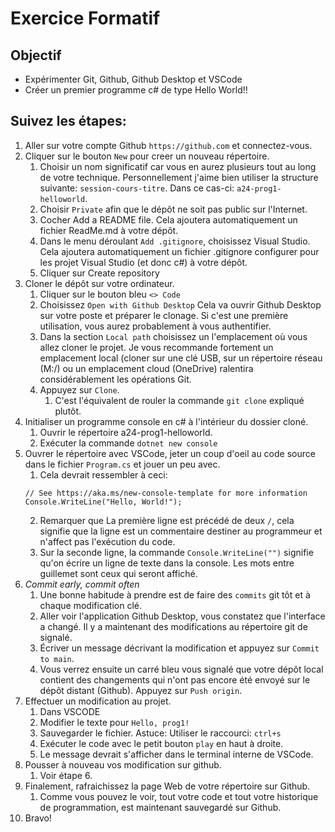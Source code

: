 # Exercice Formatif

## Objectif
- Expérimenter Git, Github, Github Desktop et VSCode
- Créer un premier programme c# de type Hello World!!

## Suivez les étapes:
1. Aller sur votre compte Github `https://github.com` et connectez-vous.
2. Cliquer sur le bouton `New` pour creer un nouveau répertoire.
   1. Choisir un nom significatif car vous en aurez plusieurs tout au long de votre technique.  Personnellement j'aime bien utiliser la structure suivante: `session-cours-titre`.  Dans ce cas-ci: `a24-prog1-helloworld`.
   2. Choisir `Private` afin que le dépôt ne soit pas public sur l'Internet.
   3. Cocher Add a README file.  Cela ajoutera automatiquement un fichier ReadMe.md à votre dépôt.
   4. Dans le menu déroulant `Add .gitignore`, choisissez Visual Studio.  Cela ajoutera automatiquement un fichier .gitignore configurer pour les projet Visual Studio (et donc c#) à votre dépôt.
   5. Cliquer sur Create repository
3. Cloner le dépôt sur votre ordinateur.
   1. Cliquer sur le bouton bleu `<> Code `
   2. Choisissez `Open with Github Desktop` Cela va ouvrir Github Desktop sur votre poste et préparer le clonage.  Si c'est une première utilisation, vous aurez probablement à vous authentifier.
   3. Dans la section `Local path` choisissez un l'emplacement où vous allez cloner le projet.  Je vous recommande fortement un emplacement local (cloner sur une clé USB, sur un répertoire réseau (M:/) ou un emplacement cloud (OneDrive) ralentira considérablement les opérations Git.
   4. Appuyez sur `Clone`.  
      1. C'est l'équivalent de rouler la commande `git clone` expliqué plutôt.
4. Initialiser un programme console en c# à l'intérieur du dossier cloné.
   1. Ouvrir le répertoire a24-prog1-helloworld.
   2. Exécuter la commande `dotnet new console`
5. Ouvrer le répertoire avec VSCode, jeter un coup d'oeil au code source dans le fichier `Program.cs` et jouer un peu avec.
   1. Cela devrait ressembler à ceci:
   ```
   // See https://aka.ms/new-console-template for more information
   Console.WriteLine("Hello, World!");
   ```
   2. Remarquer que La première ligne est précédé de deux `/`, cela signifie que la ligne est un commentaire destiner au programmeur et n'affect pas l'exécution du code.
   3. Sur la seconde ligne, la commande `Console.WriteLine("")` signifie qu'on écrire un ligne de texte dans la console.  Les mots entre guillemet sont ceux qui seront affiché.
6. *Commit early, commit often*
   1. Une bonne habitude à prendre est de faire des `commits` git tôt et à chaque modification clé.
   2. Aller voir l'application Github Desktop, vous constatez que l'interface a changé. Il y a maintenant des modifications au répertoire git de signalé.
   3. Écriver un message décrivant la modification et appuyez sur `Commit to main`.
   4. Vous verrez ensuite un carré bleu vous signalé que votre dépôt local contient des changements qui n'ont pas encore été envoyé sur le dépôt distant (Github).  Appuyez sur `Push origin`.
7. Effectuer un modification au projet.
   1. Dans VSCODE
   2. Modifier le texte pour `Hello, prog1!`
   3. Sauvegarder le fichier.  Astuce: Utiliser le raccourci: `ctrl+s`
   4. Exécuter le code avec le petit bouton `play` en haut à droite.
   5. Le message devrait s'afficher dans le terminal interne de VSCode.
8. Pousser à nouveau vos modification sur github.
   1. Voir étape 6.
9. Finalement, rafraichissez la page Web de votre répertoire sur Github.
   1.  Comme vous pouvez le voir, tout votre code et tout votre historique de programmation, est maintenant sauvegardé sur Github.
10. Bravo!
